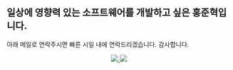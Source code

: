 ## 일상에 영향력 있는 소프트웨어를 개발하고 싶은 홍준혁입니다.

아래 메일로 연락주시면 빠른 시일 내에 연락드리겠습니다. 감사합니다.

<div align=center>
  <a href="https://hong-jh.tistory.com/">
    <img src="http://img.shields.io/badge/-Tech%20blog-blue?style=flat-square&logo=bloglovin&link=https://hong-jh.tistory.com/"/>
  </a>
  <a href="mailto:functional.hong@gmail.com" >
    <img src="http://img.shields.io/badge/-Gmail-white?style=flat-square&logo=gmail"/>
  </a>
</div>
